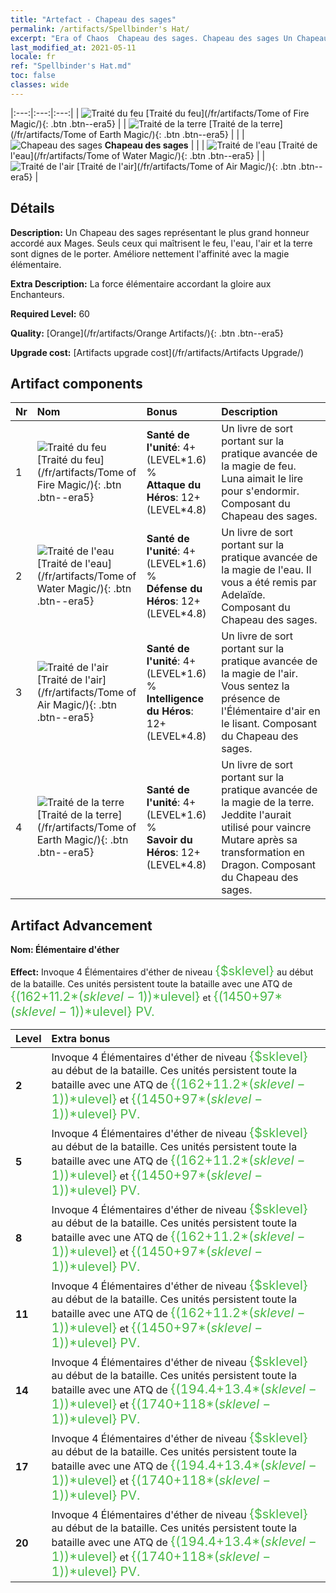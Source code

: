 ```yaml
---
title: "Artefact - Chapeau des sages"
permalink: /artifacts/Spellbinder's Hat/
excerpt: "Era of Chaos  Chapeau des sages. Chapeau des sages Un Chapeau des sages représentant le plus grand honneur accordé aux Mages. Seuls ceux qui maîtrisent le feu, l'eau, l'air et la terre sont dignes de le porter. Améliore nettement l'affinité avec la magie élémentaire."
last_modified_at: 2021-05-11
locale: fr
ref: "Spellbinder's Hat.md"
toc: false
classes: wide
---
```


  |:---:|:---:|:---:| 
  | ![Traité du feu](/images/t/artifact_40461.png) [Traité du feu](/fr/artifacts/Tome of Fire Magic/){: .btn .btn--era5} |   | ![Traité de la terre](/images/t/artifact_40464.png) [Traité de la terre](/fr/artifacts/Tome of Earth Magic/){: .btn .btn--era5} | 
  |   | ![Chapeau des sages](/images/t/icon_artifact_46.png) **Chapeau des sages** |  | 
  | ![Traité de l'eau](/images/t/artifact_40462.png) [Traité de l'eau](/fr/artifacts/Tome of Water Magic/){: .btn .btn--era5} |   | ![Traité de l'air](/images/t/artifact_40463.png) [Traité de l'air](/fr/artifacts/Tome of Air Magic/){: .btn .btn--era5} | 


## Détails

 **Description:** Un Chapeau des sages représentant le plus grand honneur accordé aux Mages. Seuls ceux qui maîtrisent le feu, l'eau, l'air et la terre sont dignes de le porter. Améliore nettement l'affinité avec la magie élémentaire.

 **Extra Description:** La force élémentaire accordant la gloire aux Enchanteurs.

 **Required Level:** 60

 **Quality:** [Orange](/fr/artifacts/Orange Artifacts/){: .btn .btn--era5}

 **Upgrade cost:** [Artifacts upgrade cost](/fr/artifacts/Artifacts Upgrade/)



## Artifact components

  | Nr |    Nom    |   Bonus | Description | 
  |:---|:-----------|:--------|:------------| 
  | 1 | ![Traité du feu](/images/t/artifact_40461.png) [Traité du feu](/fr/artifacts/Tome of Fire Magic/){: .btn .btn--era5} | **Santé de l'unité**: 4+(LEVEL\*1.6) %<br/>**Attaque du Héros**: 12+(LEVEL\*4.8) | Un livre de sort portant sur la pratique avancée de la magie de feu. Luna aimait le lire pour s'endormir. Composant du Chapeau des sages. | 
  | 2 | ![Traité de l'eau](/images/t/artifact_40462.png) [Traité de l'eau](/fr/artifacts/Tome of Water Magic/){: .btn .btn--era5} | **Santé de l'unité**: 4+(LEVEL\*1.6) %<br/>**Défense du Héros**: 12+(LEVEL\*4.8) | Un livre de sort portant sur la pratique avancée de la magie de l'eau. Il vous a été remis par Adelaïde. Composant du Chapeau des sages. | 
  | 3 | ![Traité de l'air](/images/t/artifact_40463.png) [Traité de l'air](/fr/artifacts/Tome of Air Magic/){: .btn .btn--era5} | **Santé de l'unité**: 4+(LEVEL\*1.6) %<br/>**Intelligence du Héros**: 12+(LEVEL\*4.8) | Un livre de sort portant sur la pratique avancée de la magie de l'air. Vous sentez la présence de l'Élémentaire d'air en le lisant. Composant du Chapeau des sages. | 
  | 4 | ![Traité de la terre](/images/t/artifact_40464.png) [Traité de la terre](/fr/artifacts/Tome of Earth Magic/){: .btn .btn--era5} | **Santé de l'unité**: 4+(LEVEL\*1.6) %<br/>**Savoir du Héros**: 12+(LEVEL\*4.8) | Un livre de sort portant sur la pratique avancée de la magie de la terre. Jeddite l'aurait utilisé pour vaincre Mutare après sa transformation en Dragon. Composant du Chapeau des sages. | 


## Artifact Advancement

 **Nom: Élémentaire d'éther**

 **Effect:** Invoque 4 Élémentaires d'éther de niveau <span style="color: #48b946;font-size:20px">{$sklevel}</span> au début de la bataille. Ces unités persistent toute la bataille avec une ATQ de <span style="color: #48b946;font-size:20px">{(162+11.2*($sklevel-1))*$ulevel}</span> et <span style="color: #48b946;font-size:20px">{(1450+97*($sklevel-1))*$ulevel} PV.</span>

  |  Level  |    Extra bonus  | 
  |:--------|:----------------| 
  | **2** | Invoque 4 Élémentaires d'éther de niveau <span style="color: #48b946;font-size:20px">{$sklevel}</span> au début de la bataille. Ces unités persistent toute la bataille avec une ATQ de <span style="color: #48b946;font-size:20px">{(162+11.2*($sklevel-1))*$ulevel}</span> et <span style="color: #48b946;font-size:20px">{(1450+97*($sklevel-1))*$ulevel} PV.</span> | 
  | **5** | Invoque 4 Élémentaires d'éther de niveau <span style="color: #48b946;font-size:20px">{$sklevel}</span> au début de la bataille. Ces unités persistent toute la bataille avec une ATQ de <span style="color: #48b946;font-size:20px">{(162+11.2*($sklevel-1))*$ulevel}</span> et <span style="color: #48b946;font-size:20px">{(1450+97*($sklevel-1))*$ulevel} PV.</span> | 
  | **8** | Invoque 4 Élémentaires d'éther de niveau <span style="color: #48b946;font-size:20px">{$sklevel}</span> au début de la bataille. Ces unités persistent toute la bataille avec une ATQ de <span style="color: #48b946;font-size:20px">{(162+11.2*($sklevel-1))*$ulevel}</span> et <span style="color: #48b946;font-size:20px">{(1450+97*($sklevel-1))*$ulevel} PV.</span> | 
  | **11** | Invoque 4 Élémentaires d'éther de niveau <span style="color: #48b946;font-size:20px">{$sklevel}</span> au début de la bataille. Ces unités persistent toute la bataille avec une ATQ de <span style="color: #48b946;font-size:20px">{(162+11.2*($sklevel-1))*$ulevel}</span> et <span style="color: #48b946;font-size:20px">{(1450+97*($sklevel-1))*$ulevel} PV.</span> | 
  | **14** | Invoque 4 Élémentaires d'éther de niveau <span style="color: #48b946;font-size:20px">{$sklevel}</span> au début de la bataille. Ces unités persistent toute la bataille avec une ATQ de <span style="color: #48b946;font-size:20px">{(194.4+13.4*($sklevel-1))*$ulevel}</span> et <span style="color: #48b946;font-size:20px">{(1740+118*($sklevel-1))*$ulevel} PV.</span> | 
  | **17** | Invoque 4 Élémentaires d'éther de niveau <span style="color: #48b946;font-size:20px">{$sklevel}</span> au début de la bataille. Ces unités persistent toute la bataille avec une ATQ de <span style="color: #48b946;font-size:20px">{(194.4+13.4*($sklevel-1))*$ulevel}</span> et <span style="color: #48b946;font-size:20px">{(1740+118*($sklevel-1))*$ulevel} PV.</span> | 
  | **20** | Invoque 4 Élémentaires d'éther de niveau <span style="color: #48b946;font-size:20px">{$sklevel}</span> au début de la bataille. Ces unités persistent toute la bataille avec une ATQ de <span style="color: #48b946;font-size:20px">{(194.4+13.4*($sklevel-1))*$ulevel}</span> et <span style="color: #48b946;font-size:20px">{(1740+118*($sklevel-1))*$ulevel} PV.</span> | 
